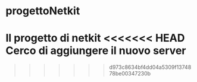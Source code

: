 # progettoNetkit
Il progetto di netkit
<<<<<<< HEAD
Cerco di aggiungere il nuovo server
=======
>>>>>>> d973c8634bf4dd04a5309f1374878be00347230b

